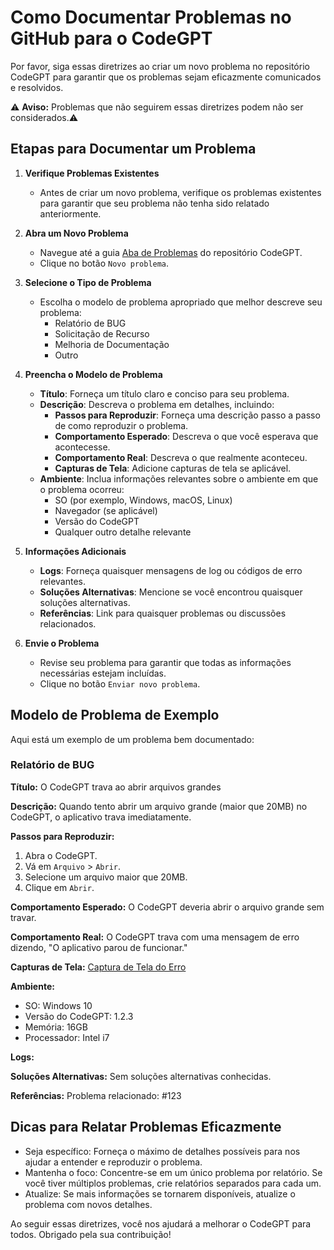 # Como Documentar Problemas no GitHub para o CodeGPT

Por favor, siga essas diretrizes ao criar um novo problema no repositório CodeGPT para garantir que os problemas sejam eficazmente comunicados e resolvidos.

⚠️ **Aviso:** Problemas que não seguirem essas diretrizes podem não ser considerados.⚠️

## Etapas para Documentar um Problema

1. **Verifique Problemas Existentes**

   - Antes de criar um novo problema, verifique os problemas existentes para garantir que seu problema não tenha sido relatado anteriormente.

2. **Abra um Novo Problema**

   - Navegue até a guia [Aba de Problemas](https://github.com/davila7/code-gpt-docs/issues/) do repositório CodeGPT.
   - Clique no botão `Novo problema`.

3. **Selecione o Tipo de Problema**

   - Escolha o modelo de problema apropriado que melhor descreve seu problema:
     - Relatório de BUG
     - Solicitação de Recurso
     - Melhoria de Documentação
     - Outro

4. **Preencha o Modelo de Problema**

   - **Título**: Forneça um título claro e conciso para seu problema.
   - **Descrição**: Descreva o problema em detalhes, incluindo:
     - **Passos para Reproduzir**: Forneça uma descrição passo a passo de como reproduzir o problema.
     - **Comportamento Esperado**: Descreva o que você esperava que acontecesse.
     - **Comportamento Real**: Descreva o que realmente aconteceu.
     - **Capturas de Tela**: Adicione capturas de tela se aplicável.
   - **Ambiente**: Inclua informações relevantes sobre o ambiente em que o problema ocorreu:
     - SO (por exemplo, Windows, macOS, Linux)
     - Navegador (se aplicável)
     - Versão do CodeGPT
     - Qualquer outro detalhe relevante

5. **Informações Adicionais**

   - **Logs**: Forneça quaisquer mensagens de log ou códigos de erro relevantes.
   - **Soluções Alternativas**: Mencione se você encontrou quaisquer soluções alternativas.
   - **Referências**: Link para quaisquer problemas ou discussões relacionados.

6. **Envie o Problema**
   - Revise seu problema para garantir que todas as informações necessárias estejam incluídas.
   - Clique no botão `Enviar novo problema`.

## Modelo de Problema de Exemplo

Aqui está um exemplo de um problema bem documentado:

### Relatório de BUG

**Título:** O CodeGPT trava ao abrir arquivos grandes

**Descrição:**
Quando tento abrir um arquivo grande (maior que 20MB) no CodeGPT, o aplicativo trava imediatamente.

**Passos para Reproduzir:**

1. Abra o CodeGPT.
2. Vá em `Arquivo` > `Abrir`.
3. Selecione um arquivo maior que 20MB.
4. Clique em `Abrir`.

**Comportamento Esperado:**
O CodeGPT deveria abrir o arquivo grande sem travar.

**Comportamento Real:**
O CodeGPT trava com uma mensagem de erro dizendo, "O aplicativo parou de funcionar."

**Capturas de Tela:**
[Captura de Tela do Erro](link_para_a_captura_de_tela)

**Ambiente:**

- SO: Windows 10
- Versão do CodeGPT: 1.2.3
- Memória: 16GB
- Processador: Intel i7

**Logs:**

**Soluções Alternativas:**
Sem soluções alternativas conhecidas.

**Referências:**
Problema relacionado: #123

## Dicas para Relatar Problemas Eficazmente

- Seja específico: Forneça o máximo de detalhes possíveis para nos ajudar a entender e reproduzir o problema.
- Mantenha o foco: Concentre-se em um único problema por relatório. Se você tiver múltiplos problemas, crie relatórios separados para cada um.
- Atualize: Se mais informações se tornarem disponíveis, atualize o problema com novos detalhes.

Ao seguir essas diretrizes, você nos ajudará a melhorar o CodeGPT para todos. Obrigado pela sua contribuição!
